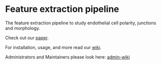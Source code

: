 # Feature extraction pipeline

The feature extraction pipeline to study endothelial cell polarity, junctions and morphology.

Check out our [paper](https://doi.org/10.1101/2024.01.24.577027).

For installation, usage, and more read our [wiki](https://polarityjam.readthedocs.io/en/latest/).

Administrators and Maintainers please look here: [admin-wiki](https://github.com/polarityjam/polarityjam/wiki)
